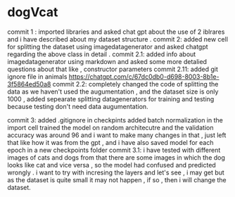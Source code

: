 # dogVcat
commit 1 : imported libraries and asked chat gpt about the use of 2 iblrares and i have described about my dataset structure .
commit 2:
    added new cell for splitting the dataset using imagedatagenerator and asked chatgpt regarding the above class in detail . 
commit 2.1:
    added info about imagedatagenerator using markdown and asked some more detalied questions about that like , constructor parameters
commit 2.11:
    added git ignore file in animals 
     https://chatgpt.com/c/67dc0db0-d698-8003-8b1e-3f5864ed50a8
commit 2.2:
    completely changed the code of splitting the data as we haven't used the augumentation , and the dataset size is only 1000 , 
    added sepearate splitting datagenerators for training and testing because testing don't need data augumentation.

commit 3:
    added .gitignore in checkpints
    added batch normalization in the import cell 
    trained the model on random architecutre and the validation accuracy was around 96 and i want to make many changes in that , just left that like how it was from the gpt , and i have also saved model for each epoch in a new checkpoints folder
commit 3.1:
    i have tested with different images of cats and dogs from that there are some images in which the dog looks like cat and vice versa , so the model had confused and predicted wrongly . i want to try with incresing the layers and let's see , i may get but as the dataset is quite small it may not happen , if so , then i will change the dataset.